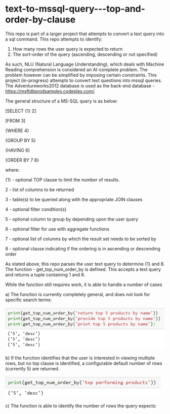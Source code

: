 # text-to-mssql-query---top-and-order-by-clause
This repo is part of a larger project that attempts to convert a text query into a sql command. This repo attempts to identify:
1) How many rows the user query is expected to return
2) The sort-order of the query (ascending, descending or not specified)

As such, NLU (Natural Language Understanding), which deals with Machine Reading comprehension is considered an AI-complete problem. The problem however can be simplified by imposing certain constraints. This project (in-progress) attempts to convert text questions into mssql queries. The Adventureworks2012 database is used as the back-end database - https://msftdbprodsamples.codeplex.com/.

The general structure of a MS-SQL query is as below:

[SELECT {1} 2]

[FROM 3]

{WHERE 4}

{GROUP BY 5}

{HAVING 6}

{ORDER BY 7 8} 


where:

{1} - optional TOP clause to limit the number of results.

2   - list of columns to be returned

3   - table(s) to be queried along with the appropriate JOIN clauses

4   - optional filter condition(s)

5   - optional column to group by depending upon the user query

6   - optional filter for use with aggregate functions

7   - optional list of columns by which the result set needs to be sorted by

8   - optional clause indicating if the ordering is in ascending or descending order


As stated above, this repo parses the user text query to determine {1} and 8.
The function - get_top_num_order_by is defined. This accepts a text query and returns a tuple containing 1 and 8.

While the function still requires work, it is able to handle a number of cases

a) The function is currently completely general, and does not look for specific search terms:

![flexible](images/flexible.PNG)


b) If the function identifies that the user is interested in viewing multiple rows, but no top clause is identified, a configurable default  number of rows (currently 5) are returned.

![default](images/def_rows_if_no_top_clause.PNG)


c) The function is able to identify the number of rows the query expects:
